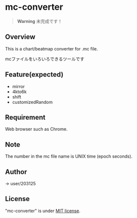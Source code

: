 # mc-converter

>**Warning**
>未完成です！
## Overview

This is a chart/beatmap converter for .mc file.

mcファイルをいろいろできるツールです

## Feature(expected)
- mirror
- 4kto6k
- shift
- customizedRandom
## Requirement
Web browser such as Chrome.
## Note
The number in the mc file name is UNIX time (epoch seconds).
## Author
-> user/203125
## License
"mc-converter" is under [MIT license](https://en.wikipedia.org/wiki/MIT_License).

